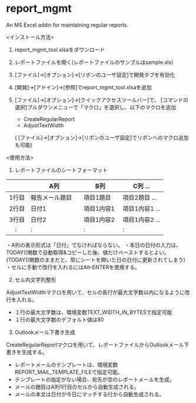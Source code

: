 ﻿# report_mgmt
An MS Excel addin for maintaining regular reports.

<インストール方法>

1. report_mgmt_tool.xlsaをダウンロード

2. レポートファイルを開く(レポートファイルのサンプルはsample.xls)

3. [ファイル]->[オプション]->[リボンのユーザ設定]で開発タブを有効化

4. [開発]->[アドイン]->[参照]でreport_mgmt_tool.xlsaを追加

5. [ファイル]->[オプション]->[クイックアクセスツールバー]で、
   [コマンドの選択]プルダウンメニューで「マクロ」を選択し、以下のマクロを追加

   - CreateRegularReport
   - AdjustTextWidth

   ( [ファイル]->[オプション]->[リボンのユーザ設定]でリボンへのマクロ追加も可能)


<使用方法>

1. レポートファイルのシートフォーマット

|       |  A列            |  B列        | C列 ...        |
| ----- | --------------- | ----------- | -------------- |
| 1行目 | 報告メール題目　| 項目1題目　 | 項目2題目  ... |
| 2行目 | 日付1           | 項目1内容1  | 項目1内容1 ... |
| 3行目 | 日付2           | 項目1内容2  | 項目1内容2 ... |
|　:    | :               |     :       |      :         |

・A列の表示形式は「日付」でなければならない。
・本日の日付の入力は、TODAY()関数で自動取得&コピーした後、値だけペーストするとよい。
  (TODAY()関数のままだと、常にシートを開いた日の日付に更新されてしまう)
・セルに手動で改行を入れるにはAlt-ENTERを使用する。


2. セル内文字列整形

AdjustTextWidthマクロを用いて、セルの各行が最大文字数以内になるように改行を入れる。
- １行の最大文字数は、環境変数TEXT_WIDTH_IN_BYTESで指定可能
- １行の最大文字数のデフォルト値は80

3. Outlookメール下書き生成

CreateRegularReportマクロを用いて、レポートファイルからOutlookメール下書きを生成する。
  
- レポートメールのテンプレートは、環境変数REPORT_MAIL_TEMPLATE_FILEで指定可能。
- テンプレートの指定がない場合、宛先が空のレポートメールを生成。
- メールの題目はA列1行目のセルから自動生成される。
- メールの本文は日付が今日にマッチする行から自動生成される。
